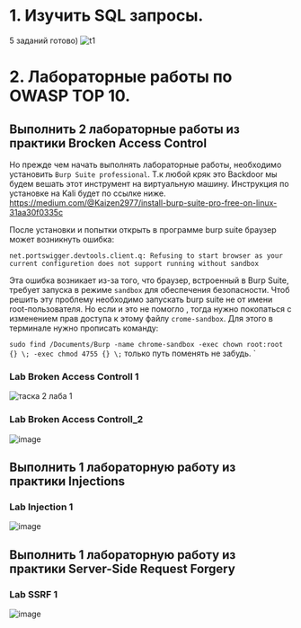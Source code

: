 # 1. Изучить SQL запросы.
   5 заданий готово)
   ![t1](https://github.com/user-attachments/assets/21890bfc-47c5-4c5a-9b62-af031f3f1eb2)
# 2. Лабораторные работы по OWASP TOP 10.
  ## Выполнить 2 лабораторные работы из практики Brocken Access Control
  Но прежде чем начать выполнять лабораторные работы, необходимо установить ` Burp Suite professional `.
Т.к любой кряк это Backdoor мы будем вешать этот инструмент на виртуальную машину.
Инструкция по установке на Kali будет по ссылке ниже.
https://medium.com/@Kaizen2977/install-burp-suite-pro-free-on-linux-31aa30f0335c 

После установки и попытки открыть в программе burp suite браузер может возникнуть ошибка:


` net.portswigger.devtools.client.q: Refusing to start browser as your current configuretion does not support running without sandbox `


Эта ошибка возникает из-за того, что браузер, встроенный в Burp Suite, требует запуска в режиме ` sandboх ` для обеспечения безопасности.
Чтоб решить эту проблему необходимо запускать burp suite не от имени root-пользователя. Но если и это не помогло , тогда нужно покопаться с изменением прав доступа к этому файлу ` crome-sandbox `. 
Для этого в терминале нужно прописать команду: 


` sudo find /Documents/Burp -name chrome-sandbox -exec chown root:root {} \; -exec chmod 4755 {} \; `
только путь поменять не забудь. `
### Lab Broken Access Controll 1

![таска 2 лаба 1](https://github.com/user-attachments/assets/55a72085-c532-42ba-959a-82661269d7e2)

### Lab Broken Access Controll_2
![image](https://github.com/user-attachments/assets/6658b93e-4be8-4dbe-bdaa-b90f3e342ae0)



## Выполнить 1 лабораторную работу из практики Injections
### Lab Injection 1
![image](https://github.com/user-attachments/assets/8ff8eb15-36a0-40ed-be0b-ccb49b12f78e)

## Выполнить 1 лабораторную работу из практики Server-Side Request Forgery
### Lab SSRF 1
![image](https://github.com/user-attachments/assets/e968808d-f179-49d0-abfa-9f47f38ce3e2)


